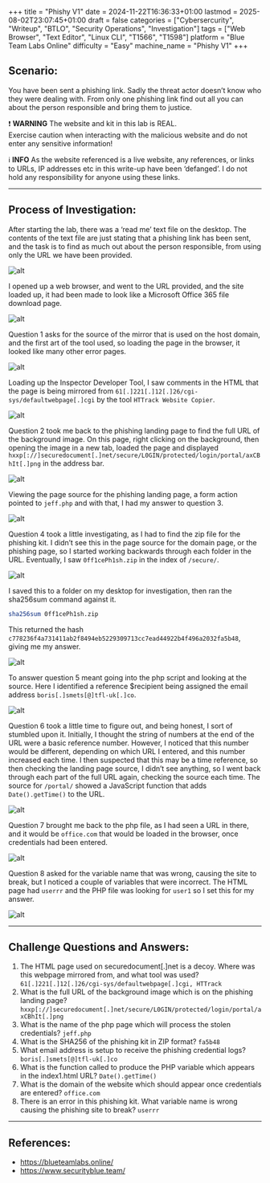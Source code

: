 +++
title = "Phishy V1"
date = 2024-11-22T16:36:33+01:00
lastmod = 2025-08-02T23:07:45+01:00
draft = false
categories = ["Cybersercurity", "Writeup", "BTLO", "Security Operations", "Investigation"]
tags = ["Web Browser", "Text Editor", "Linux CLI", "T1566", "T1598"]
platform = "Blue Team Labs Online"
difficulty = "Easy"
machine_name = "Phishy V1"
+++

## Scenario:

You have been sent a phishing link. Sadly the threat actor doesn’t know who they were dealing with. From only one phishing link find out all you can about the person responsible and bring them to justice.

❗ **WARNING**
The website and kit in this lab is REAL.  
Exercise caution when interacting with the malicious website and do not enter any sensitive information!

ℹ️ **INFO**
As the website referenced is a live website, any references, or links to URLs, IP addresses etc in this write-up have been ‘defanged’. I do not hold any responsibility for anyone using these links.

---

## Process of Investigation:

After starting the lab, there was a ‘read me’ text file on the desktop. The contents of the text file are just stating that a phishing link has been sent, and the task is to find as much out about the person responsible, from using only the URL we have been provided.

![alt](00_readme.jpg)

I opened up a web browser, and went to the URL provided, and the site loaded up, it had been made to look like a Microsoft Office 365 file download page.

![alt](01_url.jpg)

Question 1 asks for the source of the mirror that is used on the host domain, and the first art of the tool used, so loading the page in the browser, it looked like many other error pages.

![alt](02_domain.jpg)

Loading up the Inspector Developer Tool, I saw comments in the HTML that the page is being mirrored from `61[.]221[.]12[.]26/cgi-sys/defaultwebpage[.]cgi` by the tool `HTTrack Website Copier`.

![alt](03_mirror_source.jpg)

Question 2 took me back to the phishing landing page to find the full URL of the background image. On this page, right clicking on the background, then opening the image in a new tab, loaded the page and displayed `hxxp[://]securedocument[.]net/secure/L0GIN/protected/login/portal/axCBhIt[.]png` in the address bar.

![alt](04_background.jpg)

Viewing the page source for the phishing landing page, a form action pointed to `jeff.php` and with that, I had my answer to question 3.

![alt](05_jeff.jpg)

Question 4 took a little investigating, as I had to find the zip file for the phishing kit. I didn’t see this in the page source for the domain page, or the phishing page, so I started working backwards through each folder in the URL. Eventually, I saw `0ff1cePh1sh.zip` in the index of `/secure/`.

![alt](06_zipfile.jpg)

I saved this to a folder on my desktop for investigation, then ran the sha256sum command against it.

```bash
sha256sum 0ff1cePh1sh.zip
```

This returned the hash `c778236f4a731411ab2f8494eb5229309713cc7ead44922b4f496a2032fa5b48`, giving me my answer.

![alt](07_zip_hash.jpg)

To answer question 5 meant going into the php script and looking at the source. Here I identified a reference $recipient being assigned the email address `boris[.]smets[@]tfl-uk[.]co`.

![alt](08_recipient.jpg)

Question 6 took a little time to figure out, and being honest, I sort of stumbled upon it. Initially, I thought the string of numbers at the end of the URL were a basic reference number. However, I noticed that this number would be different, depending on which URL I entered, and this number increased each time. I then suspected that this may be a time reference, so then checking the landing page source, I didn’t see anything, so I went back through each part of the full URL again, checking the source each time. The source for `/portal/` showed a JavaScript function that adds `Date().getTime()` to the URL.

![alt](09_js_function.jpg)

Question 7 brought me back to the php file, as I had seen a URL in there, and it would be `office.com` that would be loaded in the browser, once credentials had been entered.

![alt](10_redirect.jpg)

Question 8 asked for the variable name that was wrong, causing the site to break, but I noticed a couple of variables that were incorrect. The HTML page had `userrr` and the PHP file was looking for `user1` so I set this for my answer.

![alt](11_variables.jpg)

---

## Challenge Questions and Answers:

1. The HTML page used on securedocument[.]net is a decoy. Where was this webpage mirrored from, and what tool was used? `61[.]221[.]12[.]26/cgi-sys/defaultwebpage[.]cgi, HTTrack`
2. What is the full URL of the background image which is on the phishing landing page? `hxxp[://]securedocument[.]net/secure/L0GIN/protected/login/portal/axCBhIt[.]png`
3. What is the name of the php page which will process the stolen credentials? `jeff.php`
4. What is the SHA256 of the phishing kit in ZIP format? `fa5b48`
5. What email address is setup to receive the phishing credential logs? `boris[.]smets[@]tfl-uk[.]co`
6. What is the function called to produce the PHP variable which appears in the index1.html URL? `Date().getTime()`
7. What is the domain of the website which should appear once credentials are entered? `office.com`
8. There is an error in this phishing kit. What variable name is wrong causing the phishing site to break? `userrr`

---

## References:

- https://blueteamlabs.online/
- https://www.securityblue.team/
